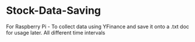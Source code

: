 # Stock-Data-Saving
For Raspberry Pi - To collect data using YFinance and save it onto a .txt doc for usage later. All different time intervals
